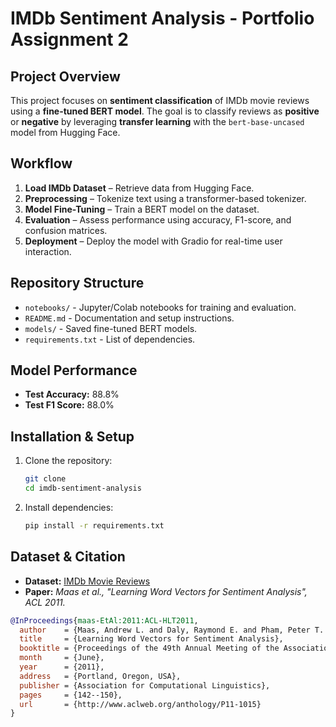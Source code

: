 # IMDb Sentiment Analysis - Portfolio Assignment 2

## Project Overview
This project focuses on **sentiment classification** of IMDb movie reviews using a **fine-tuned BERT model**. The goal is to classify reviews as **positive** or **negative** by leveraging **transfer learning** with the `bert-base-uncased` model from Hugging Face.

## Workflow
1. **Load IMDb Dataset** – Retrieve data from Hugging Face.
2. **Preprocessing** – Tokenize text using a transformer-based tokenizer.
3. **Model Fine-Tuning** – Train a BERT model on the dataset.
4. **Evaluation** – Assess performance using accuracy, F1-score, and confusion matrices.
5. **Deployment** – Deploy the model with Gradio for real-time user interaction.

## Repository Structure
- `notebooks/` - Jupyter/Colab notebooks for training and evaluation.
- `README.md` - Documentation and setup instructions.
- `models/` - Saved fine-tuned BERT models.
- `requirements.txt` - List of dependencies.

## Model Performance
- **Test Accuracy:** 88.8%
- **Test F1 Score:** 88.0%

## Installation & Setup
1. Clone the repository:
   ```bash
   git clone 
   cd imdb-sentiment-analysis
   ```
2. Install dependencies:
   ```bash
   pip install -r requirements.txt
   ```

## Dataset & Citation
- **Dataset:** [IMDb Movie Reviews](https://huggingface.co/datasets/stanfordnlp/imdb)
- **Paper:** *Maas et al., "Learning Word Vectors for Sentiment Analysis", ACL 2011.*

```bibtex
@InProceedings{maas-EtAl:2011:ACL-HLT2011,
  author    = {Maas, Andrew L. and Daly, Raymond E. and Pham, Peter T. and Huang, Dan and Ng, Andrew Y. and Potts, Christopher},
  title     = {Learning Word Vectors for Sentiment Analysis},
  booktitle = {Proceedings of the 49th Annual Meeting of the Association for Computational Linguistics: Human Language Technologies},
  month     = {June},
  year      = {2011},
  address   = {Portland, Oregon, USA},
  publisher = {Association for Computational Linguistics},
  pages     = {142--150},
  url       = {http://www.aclweb.org/anthology/P11-1015}
}
```




